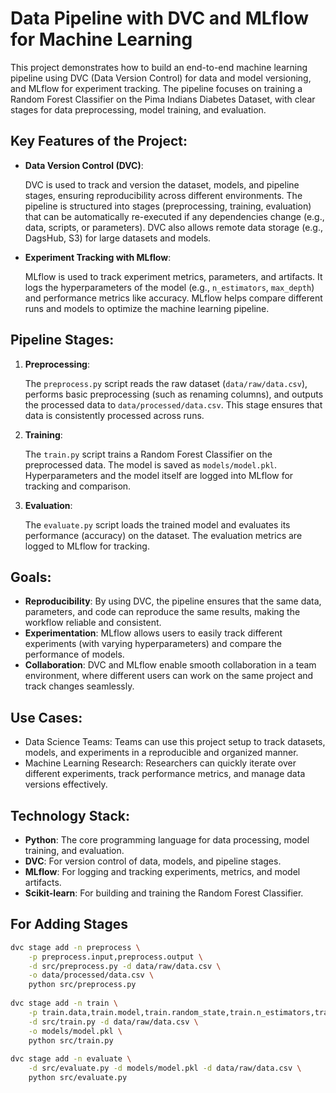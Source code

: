 # Data Pipeline with DVC and MLflow for Machine Learning
This project demonstrates how to build an end-to-end machine learning pipeline using DVC (Data Version Control) for data and model versioning, and MLflow for experiment tracking. The pipeline focuses on training a Random Forest Classifier on the Pima Indians Diabetes Dataset, with clear stages for data preprocessing, model training, and evaluation.

## Key Features of the Project:
* **Data Version Control (DVC)**:
    
    DVC is used to track and version the dataset, models, and pipeline stages, ensuring reproducibility across different environments.
    The pipeline is structured into stages (preprocessing, training, evaluation) that can be automatically re-executed if any dependencies change (e.g., data, scripts, or parameters).
    DVC also allows remote data storage (e.g., DagsHub, S3) for large datasets and models.

* **Experiment Tracking with MLflow**:
    
    MLflow is used to track experiment metrics, parameters, and artifacts.
    It logs the hyperparameters of the model (e.g., `n_estimators`, `max_depth`) and performance metrics like accuracy.
    MLflow helps compare different runs and models to optimize the machine learning pipeline.

## Pipeline Stages:
1. **Preprocessing**:
    
    The `preprocess.py` script reads the raw dataset (`data/raw/data.csv`), performs basic preprocessing (such as renaming columns), and outputs the processed data to `data/processed/data.csv`.
    This stage ensures that data is consistently processed across runs.

2. **Training**:
    
    The `train.py` script trains a Random Forest Classifier on the preprocessed data.
    The model is saved as `models/model.pkl`.
    Hyperparameters and the model itself are logged into MLflow for tracking and comparison.

3. **Evaluation**:

    The `evaluate.py` script loads the trained model and evaluates its performance (accuracy) on the dataset.
    The evaluation metrics are logged to MLflow for tracking.

## Goals:
* **Reproducibility**: By using DVC, the pipeline ensures that the same data, parameters, and code can reproduce the same results, making the workflow reliable and consistent.
* **Experimentation**: MLflow allows users to easily track different experiments (with varying hyperparameters) and compare the performance of models.
* **Collaboration**: DVC and MLflow enable smooth collaboration in a team environment, where different users can work on the same project and track changes seamlessly.

## Use Cases:
* Data Science Teams: Teams can use this project setup to track datasets, models, and experiments in a reproducible and organized manner.
* Machine Learning Research: Researchers can quickly iterate over different experiments, track performance metrics, and manage data versions effectively.

## Technology Stack:
* **Python**: The core programming language for data processing, model training, and evaluation.
* **DVC**: For version control of data, models, and pipeline stages.
* **MLflow**: For logging and tracking experiments, metrics, and model artifacts.
* **Scikit-learn**: For building and training the Random Forest Classifier.


## For Adding Stages

```bash
dvc stage add -n preprocess \
    -p preprocess.input,preprocess.output \
    -d src/preprocess.py -d data/raw/data.csv \
    -o data/processed/data.csv \
    python src/preprocess.py
	
dvc stage add -n train \
    -p train.data,train.model,train.random_state,train.n_estimators,train.max_depth \
    -d src/train.py -d data/raw/data.csv \
    -o models/model.pkl \
    python src/train.py
	
dvc stage add -n evaluate \
    -d src/evaluate.py -d models/model.pkl -d data/raw/data.csv \
    python src/evaluate.py
```